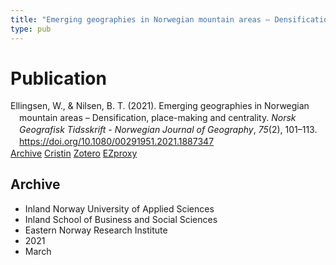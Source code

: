 ```yaml
---
title: "Emerging geographies in Norwegian mountain areas – Densification, place-making and centrality"
type: pub
---
```

<h1>Publication</h1>
<article id="csl-bib-container-WLXZYRM8" class="csl-bib-container">
  <div class="csl-bib-body" style="line-height: 1.35; padding-left: 1em; text-indent:-1em;">
  <div class="csl-entry">Ellingsen, W., &amp; Nilsen, B. T. (2021). Emerging geographies in Norwegian mountain areas &#x2013; Densification, place-making and centrality. <i>Norsk Geografisk Tidsskrift - Norwegian Journal of Geography</i>, <i>75</i>(2), 101&#x2013;113. <a href="https://doi.org/10.1080/00291951.2021.1887347">https://doi.org/10.1080/00291951.2021.1887347</a></div>
</div>
  <div class="csl-bib-buttons">
    <a href="#taxonomy-article-WLXZYRM8" class="csl-bib-button">Archive</a>
    <a href="https://app.cristin.no/results/show.jsf?id=1894588" alt="Cristin URL" class="csl-bib-button">Cristin</a>
    <a href="http://zotero.org/groups/5022929/items/WLXZYRM8" alt="Zotero URL" class="csl-bib-button">Zotero</a>
    <a href="http://ezproxy.inn.no/login?url=https://doi.org/10.1080/00291951.2021.1887347" class="csl-bib-button">EZproxy</a>
  </div>
  <div id="csl-bib-meta-container-WLXZYRM8"></div>
</article>
<div id="csl-bib-meta-WLXZYRM8" class="csl-bib-meta">
  <article id="taxonomy-article-WLXZYRM8" class="taxonomy-article">
    <h1>Archive</h1>
    <ul>
      <li>Inland Norway University of Applied Sciences</li>
      <li>Inland School of Business and Social Sciences</li>
      <li>Eastern Norway Research Institute</li>
      <li>2021</li>
      <li>March</li>
    </ul>
  </article>
</div>
